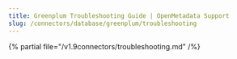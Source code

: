 ```yaml
---
title: Greenplum Troubleshooting Guide | OpenMetadata Support
slug: /connectors/database/greenplum/troubleshooting
---
```


{% partial file="/v1.9connectors/troubleshooting.md" /%}
